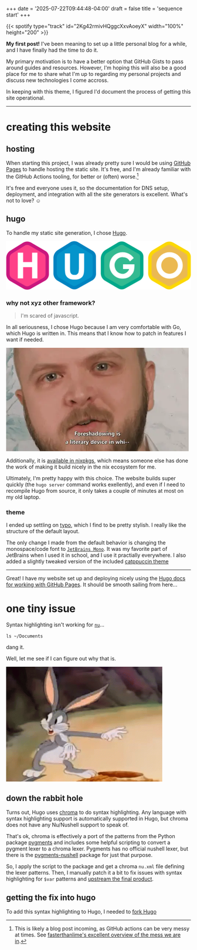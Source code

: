 +++
date = '2025-07-22T09:44:48-04:00'
draft = false
title = 'sequence start'
+++

{{< spotify type="track" id="2Kg42rmivHQggcXxvAoeyX" width="100%" height="200" >}}

**My first post!** I've been meaning to set up a little personal blog for a while, and I have finally had the time to do it.

My primary motivation is to have a better option that GitHub Gists to pass around guides and resources. However, I'm hoping this will also be a good place for me to share what I'm up to regarding my personal projects and discuss new technologies I come accross.

In keeping with this theme, I figured I'd document the process of getting this site operational.

---

# creating this website

## hosting

When starting this project, I was already pretty sure I would be using [GitHub Pages](https://pages.github.com/) to handle hosting the static site. It's free, and I'm already familiar with the GitHub Actions tooling, for better or (often) worse.[^gha]

It's free and everyone uses it, so the documentation for DNS setup, deployment, and integration with all the site generators is excellent. What's not to love? ☺️

## hugo

To handle my static site generation, I chose [Hugo](https://github.com/gohugoio/hugo).

![hugo](images/hugo-logo-wide.svg#small)

### why not xyz other framework?

> I'm scared of javascript.

In all seriousness, I chose Hugo because I am very comfortable with Go, which Hugo is written in. This means that I know how to patch in features I want if needed.

![foreshadowing](images/foreshadowing.webp#medium)

Additionally, it is [available in nixpkgs](https://search.nixos.org/packages?channel=unstable&show=hugo), which means someone else has done the work of making it build nicely in the nix ecosystem for me.

Ultimately, I'm pretty happy with this choice. The website builds super quickly (the `hugo server` command works exellently), and even if I need to recompile Hugo from source, it only takes a couple of minutes at most on my old laptop.

### theme

I ended up settling on [typo](https://tomfran.github.io/typo-wiki/features/homepage/), which I find to be pretty stylish. I really like the structure of the default layout.

The only change I made from the default behavior is changing the monospace/code font to [`JetBrains Mono`](https://www.jetbrains.com/lp/mono/). It was my favorite part of JetBrains when I used it in school, and I use it practially everywhere. I also added a slightly tweaked version of the included [catppuccin theme](https://catppuccin.com/)

---

Great! I have my website set up and deploying nicely using the [Hugo docs for working with GitHub Pages](https://gohugo.io/host-and-deploy/host-on-github-pages/). It should be smooth sailing from here...

# one tiny issue

Syntax highlighting isn't working for [`nu`](https://www.nushell.sh/)...

```
ls ~/Documents
```

<figcaption>dang it.</figcaption>

Well, let me see if I can figure out why that is.

![rabbithole](images/looney-tunes-swim-in-rabbit-hole.gif#small)

## down the rabbit hole

Turns out, Hugo uses [chroma](https://github.com/alecthomas/chroma) to do syntax highlighting. Any language with syntax highlighting support is automatically supported in Hugo, but chroma does not have any Nu/Nushell support to speak of.

That's ok, chroma is effectively a port of the patterns from the Python package [pygments](https://pygments.org/) and includes some helpful scripting to convert a pygment lexer to a chroma lexer. Pygments has no official nushell lexer, but there is the [pygments-nushell](https://pypi.org/project/pygments-nushell) package for just that purpose.

So, I apply the script to the package and get a chroma `nu.xml` file defining the lexer patterns. Then, I manually patch it a bit to fix issues with syntax highlighting for `$var` patterns and [upstream the final product](https://github.com/alecthomas/chroma/pull/1110).

## getting the fix into hugo

To add this syntax highlighting to Hugo, I needed to [fork Hugo]()

[^gha]: This is likely a blog post incoming, as GitHub actions can be very messy at times. See [fasterthanlime's excellent overview of the mess we are in](https://www.youtube.com/watch?v=9qljpi5jiMQ).
